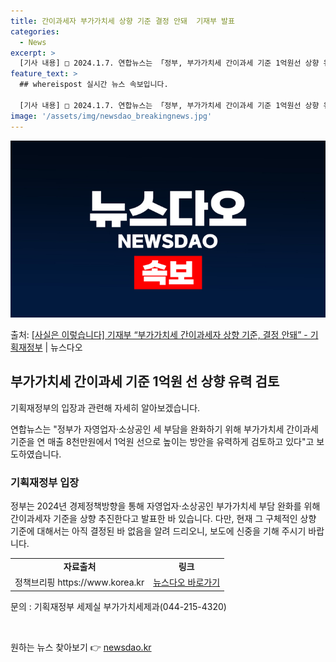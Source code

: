 ```yaml
---
title: 간이과세자 부가가치세 상향 기준 결정 안돼  기재부 발표
categories:
  - News
excerpt: >
  [기사 내용] □ 2024.1.7. 연합뉴스는 「정부, 부가가치세 간이과세 기준 1억원선 상향 유력 검토」 …
feature_text: >
  ## whereispost 실시간 뉴스 속보입니다.

  [기사 내용] □ 2024.1.7. 연합뉴스는 「정부, 부가가치세 간이과세 기준 1억원선 상향 유력 검토」 …
image: '/assets/img/newsdao_breakingnews.jpg'
---
```


![뉴스다오 속보](/assets/img/newsdao_breakingnews.jpg)

<p>출처: <a href="https://newsdao.kr/2956" rel="dofollow">[사실은 이렇습니다] 기재부 “부가가치세 간이과세자 상향 기준, 결정 안돼” - 기획재정부</a> | 뉴스다오</p>

<h2 data-ke-size="size26">부가가치세 간이과세 기준 1억원 선 상향 유력 검토</h2>
기획재정부의 입장과 관련해 자세히 알아보겠습니다.

<p data-ke-size="size16">연합뉴스는 "정부가 자영업자·소상공인 세 부담을 완화하기 위해 부가가치세 간이과세 기준을 연 매출 8천만원에서 1억원 선으로 높이는 방안을 유력하게 검토하고 있다"고 보도하였습니다.</p>

<h3>기획재정부 입장</h3>
<p data-ke-size="size16">정부는 2024년 경제정책방향을 통해 자영업자·소상공인 부가가치세 부담 완화를 위해 간이과세자 기준을 상향 추진한다고 발표한 바 있습니다. 다만, 현재 그 구체적인 상향 기준에 대해서는 아직 결정된 바 없음을 알려 드리오니, 보도에 신중을 기해 주시기 바랍니다.</p>

<table>
	<tr>
		<td style="text-align: center; height: 17px;"><b>자료출처</b></td>
		<td style="text-align: center; height: 17px;"><b>링크</b></td>
	</tr>
	<tr>
		<td style="text-align: center; height: 17px;">정책브리핑 https://www.korea.kr</td>
		<td style="text-align: center; height: 17px;"><a href="https://newsdao.kr/2956">뉴스다오 바로가기</a></td>
	</tr>
</table>

<p data-ke-size="size16">문의 : 기획재정부 세제실 부가가치세제과(044-215-4320)</p>
<p data-ke-size="size16">&nbsp;</p> 

원하는 뉴스 찾아보기 👉 <a href="https://newsdao.kr" rel="dofollow">newsdao.kr</a>


